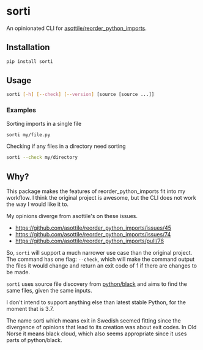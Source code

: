 # sorti

An opinionated CLI for [asottile/reorder_python_imports].

## Installation

```bash
pip install sorti
```

## Usage

```bash
sorti [-h] [--check] [--version] [source [source ...]]
```

### Examples

Sorting imports in a single file

```bash
sorti my/file.py
```

Checking if any files in a directory need sorting

```bash
sorti --check my/directory
```

## Why?

This package makes the features of reorder_python_imports fit into my workflow.
I think the original project is awesome, but the CLI does not work the way I
would like it to.

My opinions diverge from asottile's on these issues.

- https://github.com/asottile/reorder_python_imports/issues/45
- https://github.com/asottile/reorder_python_imports/issues/74
- https://github.com/asottile/reorder_python_imports/pull/76

So, `sorti` will support a much narrower use case than the original project.
The command has one flag: `--check`, which will make the command output the
files it would change and return an exit code of 1 if there are changes to be
made.

`sorti` uses source file discovery from [python/black] and aims to find the
same files, given the same inputs.

I don't intend to support anything else than latest stable Python, for the
moment that is 3.7.

[asottile/reorder_python_imports]: https://github.com/asottile/reorder_python_imports
[python/black]: https://github.com/python/black

The name sorti which means exit in Swedish seemed fitting since the divergence
of opinions that lead to its creation was about exit codes. In Old Norse it
means black cloud, which also seems appropriate since it uses parts of
python/black.
